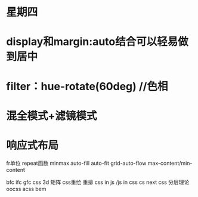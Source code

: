 # 星期四
# display和margin:auto结合可以轻易做到居中
# filter：hue-rotate(60deg) //色相
# 混全模式+滤镜模式
# 响应式布局
fr单位 repeat函数 minmax auto-fill auto-fit grid-auto-flow max-content/min-content


bfc ifc gfc
css 3d 矩阵
css重绘 重排
css in js /js in css
cs next
css 分层理论 oocss acss bem 
